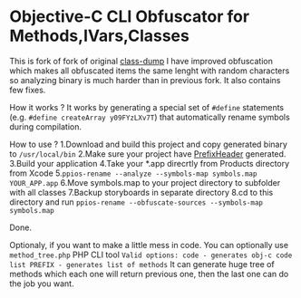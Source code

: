 Objective-C CLI Obfuscator for Methods,IVars,Classes
===========================================
This is fork of fork of original [class-dump](https://github.com/nygard/class-dump) I have improved obfuscation which makes all obfuscated items the same lenght with random characters so analyzing binary is much harder than in previous fork. It also contains few fixes.

How it works ?
It works by generating a special set of `#define` statements (e.g. `#define createArray y09FYzLXv7T`) that automatically rename symbols during compilation.

How to use ?
1.Download and build this project and copy generated binary to `/usr/local/bin`
2.Make sure your project have [PrefixHeader](https://stackoverflow.com/questions/24158648/why-isnt-projectname-prefix-pch-created-automatically-in-xcode-6) generated.
3.Build your application
4.Take your *.app direcrtly from Products directory from Xcode
5.`ppios-rename --analyze --symbols-map symbols.map YOUR_APP.app`
6.Move symbols.map to your project directory to subfolder with all classes
7.Backup storyboards in separate directory
8.cd to this directory and run `ppios-rename --obfuscate-sources --symbols-map symbols.map`

Done.

Optionaly, if you want to make a little mess in code. You can optionally use `method_tree.php` PHP CLI tool
`Valid options:
code - generates obj-c code
list PREFIX - generates list of methods`
It can generate huge tree of methods which each one will return previous one, then the last one can do the job you want.
